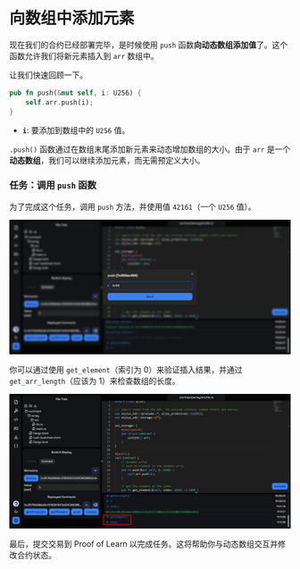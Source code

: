 # 向数组中添加元素

现在我们的合约已经部署完毕，是时候使用 `push` 函数**向动态数组添加值**了。这个函数允许我们将新元素插入到 `arr` 数组中。

让我们快速回顾一下。

```rust
pub fn push(&mut self, i: U256) {
    self.arr.push(i);
}
```

- **`i`**: 要添加到数组中的 `U256` 值。

`.push()` 函数通过在数组末尾添加新元素来动态增加数组的大小。由于 `arr` 是一个**动态数组**，我们可以继续添加元素，而无需预定义大小。

### 任务：调用 `push` 函数

为了完成这个任务，调用 `push` 方法，并使用值 `42161`（一个 `U256` 值）。

![](https://raw.githubusercontent.com/POLearn/stylish-course-to-stylus/refs/heads/master/content/assets/images/array_push.png)

你可以通过使用 `get_element`（索引为 0）来验证插入结果，并通过 `get_arr_length`（应该为 1）来检查数组的长度。

![](https://raw.githubusercontent.com/POLearn/stylish-course-to-stylus/refs/heads/master/content/assets/images/array_get.png)

最后，提交交易到 Proof of Learn 以完成任务。这将帮助你与动态数组交互并修改合约状态。
